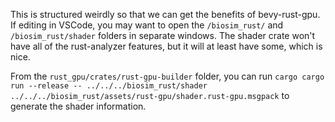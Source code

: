 This is structured weirdly so that we can get the benefits of bevy-rust-gpu. If editing in VSCode, you may want to open the `/biosim_rust/` and `/biosim_rust/shader` folders in separate windows. The shader crate won't have all of the rust-analyzer features, but it will at least have some, which is nice.

From the `rust_gpu/crates/rust-gpu-builder` folder, you can run `cargo cargo run --release -- ../../../biosim_rust/shader ../../../biosim_rust/assets/rust-gpu/shader.rust-gpu.msgpack` to generate the shader information.